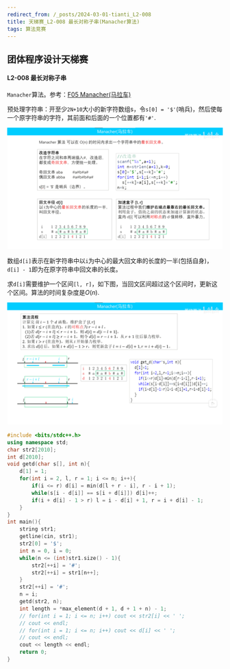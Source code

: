 ```yaml
---
redirect_from: /_posts/2024-03-01-tianti_L2-008
title: 天梯赛_L2-008 最长对称子串(Manacher算法)
tags: 算法竞赛
---
```


## 团体程序设计天梯赛

#### L2-008 最长对称子串

`Manacher`算法。参考：<a href='https://www.bilibili.com/video/BV173411V7Ai/'>F05 Manacher(马拉车)</a>

预处理字符串：开至少`2N+10`大小的新字符数组s，令`s[0] = '$'`(哨兵)，然后使每一个原字符串的字符，其前面和后面的一个位置都有`'#'`.

![image](/assets/images/manacher/manacher1.png)

数组`d[i]`表示在新字符串中以`i`为中心的最大回文串的长度的一半(包括自身)，`d[i] - 1`即为在原字符串中回文串的长度。

求`d[i]`需要维护一个区间`[l, r]`，如下图，当回文区间超过这个区间时，更新这个区间。算法的时间复杂度是$O(n)$.

![image](/assets/images/manacher/manacher2.png)

```cpp
#include <bits/stdc++.h>
using namespace std;
char str2[2010];
int d[2010];
void getd(char s[], int n){
    d[1] = 1;
    for(int i = 2, l, r = 1; i <= n; i++){
        if(i <= r) d[i] = min(d[l + r - i], r - i + 1);
        while(s[i - d[i]] == s[i + d[i]]) d[i]++;
        if(i + d[i] - 1 > r) l = i - d[i] + 1, r = i + d[i] - 1;
    }
}
int main(){
    string str1;
    getline(cin, str1);
    str2[0] = '$';
    int n = 0, i = 0;
    while(n <= (int)str1.size() - 1){
        str2[++i] = '#';
        str2[++i] = str1[n++];
    }
    str2[++i] = '#';
    n = i;
    getd(str2, n);
    int length = *max_element(d + 1, d + 1 + n) - 1;
    // for(int i = 1; i <= n; i++) cout << str2[i] << ' ';
    // cout << endl;
    // for(int i = 1; i <= n; i++) cout << d[i] << ' ';
    // cout << endl;
    cout << length << endl;
    return 0;
}
```
